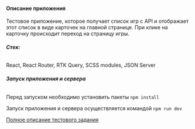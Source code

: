 #### **Описание приложения**
Тестовое приложение, которое получает список игр с API и отображает этот список в виде карточек на главной странице. При клике на карточку происходит переход на страницу игры.

###### **Стек:**
React, React Router, RTK Query, SCSS modules, JSON Server

###### **Запуск приложения и сервера**
Перед запуском необходимо установить пакеты
`npm install`

Запуск приложения и сервера осуществляется командой
`npm run dev`

[Полное описание тестового задания](https://docs.google.com/document/d/1GWPz4cJu-AnKDm7IBM9gbJG_y50zQ8A_FrpTCv6c74k/edit?pli=1#heading=h.v1xl8cycaq0d "Тестовое задание")
